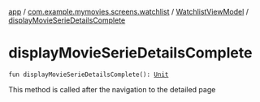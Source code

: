 [app](../../index.md) / [com.example.mymovies.screens.watchlist](../index.md) / [WatchlistViewModel](index.md) / [displayMovieSerieDetailsComplete](./display-movie-serie-details-complete.md)

# displayMovieSerieDetailsComplete

`fun displayMovieSerieDetailsComplete(): `[`Unit`](https://kotlinlang.org/api/latest/jvm/stdlib/kotlin/-unit/index.html)

This method is called after the navigation to the detailed page

